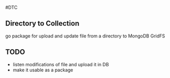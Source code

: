 #DTC
## Directory to Collection

go package for upload and update file from a directory to MongoDB GridFS

## TODO

 * listen modifications of file and upload it in DB
 * make it usable as a package
